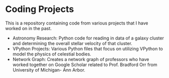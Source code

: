 # Coding Projects
This is a repository containing code from various projects that I have worked on in the past.

- Astronomy Research: Python code for reading in data of a galaxy cluster and determining the overall stellar velocity of that cluster.
- VPython Projects: Various Python files that focus on utilizing VPython to model the physics of celestial bodies.
- Network Graph: Creates a network graph of professors who have worked together on Google Scholar related to Prof. Bradford Orr from University of Michigan- Ann Arbor.
